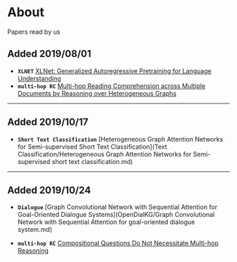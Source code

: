# About

Papers read by us

## Added 2019/08/01
  * ****`XLNET`**** [XLNet: Generalized Autoregressive Pretraining for Language Understanding](XLNet/xlnet.md)
  * ****`multi-hop RC`**** [Multi-hop Reading Comprehension across Multiple Documents by Reasoning over Heterogeneous Graphs](<https://arxiv.org/abs/1905.07374>)

---

## Added 2019/10/17

+ ****`Short Text Classification`**** [Heterogeneous Graph Attention Networks for Semi-supervised Short Text Classification](Text Classification/Heterogeneous Graph Attention Networks for Semi-supervised short text classification.md)

  

---

## Added 2019/10/24

+ ****`Dialogue`**** [Graph Convolutional Network with Sequential Attention for Goal-Oriented Dialogue Systems](OpenDialKG/Graph Convolutional Network with Sequential Attention for goal-oriented dialogue system.md)

+ ****`multi-hop RC`**** [Compositional Questions Do Not Necessitate Multi-hop Reasoning](https://arxiv.org/abs/1906.02900)

